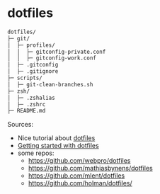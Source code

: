 # dotfiles

```sh
dotfiles/
├─ git/
│  ├─ profiles/
│  │  ├─ gitconfig-private.conf
│  │  ├─ gitconfig-work.conf
│  ├─ .gitconfig
│  ├─ .gitignore
├─ scripts/
│  ├─ git-clean-branches.sh
├─ zsh/
│  ├─ .zshalias
│  ├─ .zshrc
├─ README.md
```

Sources:
- Nice tutorial about [dotfiles](https://dotfiles.github.io/)
- [Getting started with dotfiles](https://medium.com/@webprolific/getting-started-with-dotfiles-43c3602fd789)
- some repos:
    - https://github.com/webpro/dotfiles
    - https://github.com/mathiasbynens/dotfiles
    - https://github.com/mlent/dotfiles
    - https://github.com/holman/dotfiles/